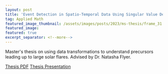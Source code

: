 ```yaml
---
layout: post
title: 'Event Detection in Spatio-Temporal Data Using Singular Value Decompositions (SVDs)'
tag: Applied Math
featured_image_thumbnail: /assets/images/posts/2023/ms-thesis/frame_31.png
featured_image: 
featured: true
excerpt_separator: <!--more-->
---
```


Master's thesis on using data transformations to understand precursors leading up to large solar flares.<!--more-->
Advised by Dr. Natasha Flyer.


<div class="download-box inner">
    <div class="download-box-links">
        <a href="/assets/documents/LiuA_MSThesis.pdf" target="__blank">Thesis PDF</a>
        <a href="/assets/documents/LiuA_MSThesisPresentation.pdf" target="__blank">Thesis Presentation</a>
    </div>
</div>